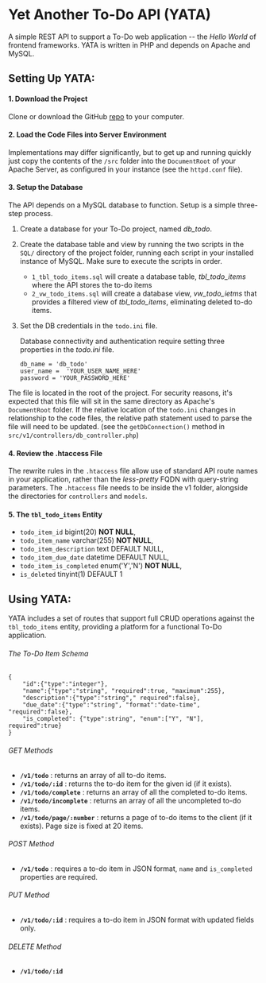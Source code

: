 # Yet Another To-Do API (YATA)
A simple REST API to support a To-Do web application -- the *Hello World* of frontend frameworks. YATA is written in PHP and depends on 
Apache and MySQL.

## Setting Up YATA:

#### 1. Download the Project 
Clone or download the GitHub [repo](https://github.com/sean-olson/YetAnotherTodoAPI.git) to your computer.

#### 2. Load the Code Files into Server Environment
Implementations may differ significantly, but to get up and running quickly just copy the contents of the `/src` 
folder into the `DocumentRoot` of your Apache Server, as configured in your instance (see the `httpd.conf` file).

#### 3. Setup the Database
The API depends on a MySQL database to function.  Setup is a simple three-step process.

1. Create a database for your To-Do project, named *db_todo*. 

2. Create the database table and view by running the two scripts in the `SQL/` directory of the project folder, running 
each script in your installed instance of MySQL.  Make sure to execute the scripts in order.

    - `1_tbl_todo_items.sql` will create a database table, *tbl_todo_items* where the API stores the to-do items
    - `2_vw_todo_items.sql` will create a database view, *vw_todo_ietms*  that provides a filtered view of 
     *tbl_todo_items*, eliminating deleted to-do items.  

3. Set the DB credentials in the `todo.ini` file.

    Database connectivity and authentication require setting three properties in the *todo.ini* file.
    ````
    db_name = 'db_todo'
    user_name =  'YOUR_USER_NAME_HERE'
    password = 'YOUR_PASSWORD_HERE'
   ````
  
The file is located in the root of the project.  For security reasons, it's expected that this file will 
sit in the same directory as Apache's `DocumentRoot` folder.  If the relative location of the `todo.ini` 
changes in relationship to the code files, the relative path statement used to parse the file will need 
to be updated. (see the `getDbConnection()` method in `src/v1/controllers/db_controller.php`)   


#### 4. Review the .htaccess File 
The rewrite rules in the `.htaccess` file allow use of standard API route names in your application,
rather than the *less-pretty* FQDN with query-string parameters.  The `.htaccess` file needs to be inside the v1 folder, 
alongside the directories for `controllers` and `models`.

#### 5. The `tbl_todo_items` Entity

  - `todo_item_id` bigint(20) **NOT NULL**,
  - `todo_item_name` varchar(255) **NOT NULL**,
  - `todo_item_description` text DEFAULT NULL,
  - `todo_item_due_date` datetime DEFAULT NULL,
  - `todo_item_is_completed` enum('Y','N') **NOT NULL**,
  - `is_deleted` tinyint(1) DEFAULT 1

## Using YATA:
YATA includes a set of routes that support full CRUD operations against the `tbl_todo_items` entity, 
providing a platform for a functional To-Do application.

###### The To-Do Item Schema
    {
        "id":{"type":"integer"},
        "name":{"type":"string", "required":true, "maximum":255},
        "description":{"type":"string"," required":false},
        "due_date":{"type":"string", "format":"date-time", "required":false},
        "is_completed": {"type":string", "enum":["Y", "N"], required":true} 
    }

###### GET Methods
- **`/v1/todo`** : returns an array of all to-do items.
- **`/v1/todo/:id`** : returns the to-do item for the given id (if it exists).
- **`/v1/todo/complete`** : returns an array of all the completed to-do items.
- **`/v1/todo/incomplete`** : returns an array of all the uncompleted to-do items.
- **`/v1/todo/page/:number`** : returns a page of to-do items to the client (if it exists).  Page size is fixed 
at 20 items. 

###### POST Method
- **`/v1/todo`** : requires a to-do item in JSON format, `name` and `is_completed` properties are required.

###### PUT Method
- **`/v1/todo/:id`** : requires a to-do item in JSON format with updated fields only. 

###### DELETE Method
- **`/v1/todo/:id`** 
